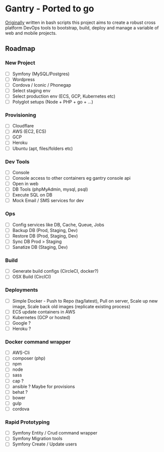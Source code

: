 # Gantry - Ported to go

[Originally](https://github.com/Jason-Hendry/gantry) written in bash scripts this project aims to create a robust cross platform DevOps tools to bootstrap, build, deploy and manage a variable of web and mobile projects.

## Roadmap

### New Project
* [ ] Symfony (MySQL/Postgres)
* [ ] Wordpress
* [ ] Cordova / Iconic / Phonegap
* [ ] Select staging env
* [ ] Select production env (ECS, GCP, Kubernetes etc)
* [ ] Polyglot setups (Node + PHP + go + ...)

### Provisioning
* [ ] Cloudflare
* [ ] AWS (EC2, ECS)
* [ ] GCP
* [ ] Heroku
* [ ] Ubuntu (apt, files/folders etc)

### Dev Tools
* [ ] Console
* [ ] Console access to other containers eg gantry console api
* [ ] Open in web
* [ ] DB Tools (phpMyAdmin, mysql, psql)
* [ ] Execute SQL on DB
* [ ] Mock Email / SMS services for dev

### Ops
* [ ] Config services like DB, Cache, Queue, Jobs
* [ ] Backup DB (Prod, Staging, Dev)
* [ ] Restore DB (Prod, Staging, Dev)
* [ ] Sync DB Prod > Staging
* [ ] Sanatize DB (Staging, Dev)

### Build
* [ ] Generate build configs (CircleCI, docker?)
* [ ] OSX Build (CirclCI)

### Deployments
* [ ] Simple Docker - Push to Repo (tag/latest), Pull on server, Scale up new image, Scale back old images (replicate existing process)
* [ ] ECS update containers in AWS
* [ ] Kubernetes (GCP or hosted)
* [ ] Google ?
* [ ] Heroku ?

### Docker command wrapper

* [ ] AWS-Cli
* [ ] composer (php)
* [ ] npm
* [ ] node
* [ ] sass
* [ ] cap ? 
* [ ] ansible ? Maybe for provisions
* [ ] behat ?
* [ ] bower
* [ ] gulp
* [ ] cordova

### Rapid Prototyping

* [ ] Symfony Entity / Crud command wrapper
* [ ] Symfony Migration tools
* [ ] Symfony Create / Update users
